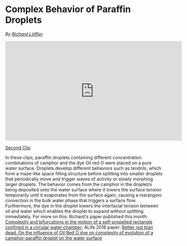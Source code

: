 # Complex Behavior of Paraffin Droplets
*By [Richard Löffler](https://twitter.com/entosse)*

<iframe width="560" height="315" src="https://www.youtube-nocookie.com/embed/7KEv9vUwQLk" title="YouTube video player" frameborder="0" allow="accelerometer; autoplay; clipboard-write; encrypted-media; gyroscope; picture-in-picture" allowfullscreen></iframe>

[Second Clip](https://www.youtube.com/watch?v=-aMw_64CfZ4&list=PLy9lT30tFAXYG9_v3MzjHierF65Z6zGhj)

In these clips, paraffin droplets containing different concentration combinations of camphor and the dye Oil red O were placed on a pure water surface. Droplets develop different behaviors such as tendrils, which form a maze-like space filling structure before splitting into smaller droplets that periodically move and trigger waves of activity or slowly morphing larger droplets. The behavior comes from the camphor in the droplet/s being deposited onto the water surface where it lowers the surface tension temporarily until it evaporates from the surface again, causing a marangoni convection in the bulk water phase that triggers a surface flow. Furthermore, the dye in the droplet lowers the interfacial tension between oil and water which enables the droplet to expand without splitting immediately.
For more on this: Richard's paper published this month: [Complexity and bifurcations in the motion of a self-propelled rectangle confined in a circular water chamber](https://pubs.rsc.org/en/content/articlelanding/2022/cp/d2cp02456j); ALife 2018 paper: [Better red than dead: On the influence of Oil Red O dye on complexity of evolution of a camphor-paraffin droplet on the water surface](https://direct.mit.edu/isal/proceedings/alife2018/30/574/99652)
